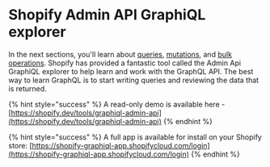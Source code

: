 # Shopify Admin API GraphiQL explorer

In the next sections, you'll learn about [queries](queries.md), [mutations](mutations.md), and [bulk operations](../bulk-operations.md). Shopify has provided a fantastic tool called the Admin Api GraphiQL explorer to help learn and work with the GraphQL API. The best way to learn GraphQL is to start writing queries and reviewing the data that is returned.

{% hint style="success" %}
A read-only demo is available here - [https://shopify.dev/tools/graphiql-admin-api](https://shopify.dev/tools/graphiql-admin-api)
{% endhint %}

{% hint style="success" %}
A full app is available for install on your Shopify store: [https://shopify-graphiql-app.shopifycloud.com/login](https://shopify-graphiql-app.shopifycloud.com/login)
{% endhint %}

